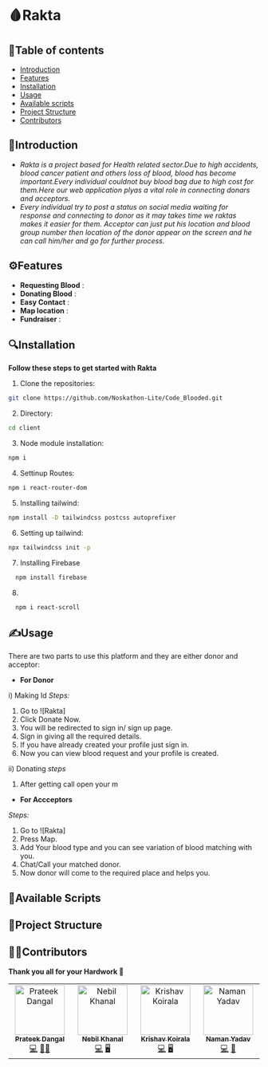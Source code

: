 # 🩸Rakta

## 📝Table of contents
- [Introduction](#introduction)
- [Features](#features)
- [Installation](#installation)
- [Usage](#usage)
- [Available scripts](#available-scripts)
- [Project Structure](#project-structure)
- [Contributors](#contributors)

## 📖Introduction
- *Rakta is a project based for Health related sector.Due to high accidents, blood cancer patient and others loss of blood, blood has become important.Every individual couldnot buy blood bag due to high cost for them.Here our web application plyas a vital role in connecting donars and acceptors.*
- *Every individual try to post a status on social media waiting for response and connecting to donor as it may takes time we raktas makes it easier for them.
  Acceptor can just put his location and blood group number then location of the donor appear on the screen and he can call him/her and go for further process.*
  
## ⚙Features
- **Requesting Blood** : 
- **Donating Blood** :
- **Easy Contact** :
- **Map location** :
- **Fundraiser** :

## 🔍Installation
**Follow these steps to get started with Rakta**

1. Clone the repositories:

```bash
git clone https://github.com/Noskathon-Lite/Code_Blooded.git
```

2. Directory:

```bash
cd client
```

3. Node module installation:

```bash
npm i
```

4. Settinup Routes:

```bash
npm i react-router-dom
```

5. Installing tailwind:

```bash
npm install -D tailwindcss postcss autoprefixer
```
6. Setting up tailwind:

```bash
npx tailwindcss init -p
```
7. Installing Firebase

```bash
  npm install firebase
```
8. 

```bash
  npm i react-scroll
```
   
## ✍Usage

There are two parts to use this platform and they are either donor and acceptor:

- **For Donor**

i) Making Id
*Steps:*
1. Go to ![Rakta]
2. Click Donate Now.
3. You will be redirected to sign in/ sign up page.
4. Sign in giving all the required details.
5. If you have already created your profile just sign in.
6. Now you can view blood request and your profile is created.

ii) Donating
  *steps*
  1. After getting call open your m




- **For Accceptors**

*Steps:*
1. Go to ![Rakta]
2. Press Map.
3. Add Your blood type and you can see variation of blood matching with you.
4. Chat/Call your matched donor.
5. Now donor will come to the required place and helps you.



## 📜Available Scripts




## 📏Project Structure



## 🧑‍💻Contributors

**Thank you all for your Hardwork 🙌**

<table>
   <tbody>
<td align="center" valign="top" width="14.28%">
   <a href="https://github.com/Prateek19-png"><img src=https://avatars.githubusercontent.com/u/191016717?s=100" width="100px;" alt="Prateek Dangal"/><br /><sub><b>Prateek Dangal</b></sub></a>
   <br />
   <a href="https://github.com/Prateek19-png" title="Github">💻</a>
   <a href="#Prateek" title="Project Manager">🧑‍💻</a>
      </td>

<td align="center" valign="top" width="14.28%">
   <a href="https://github.com/n3vilreal"><img src=https://avatars.githubusercontent.com/u/168754188?v=100" width="100px;" alt="Nebil Khanal"/><br /><sub><b>Nebil Khanal</b></sub></a>
   <br />
   <a href="https://github.com/n3vilreal" title="Github">💻</a>
   <a href="#Nebil" title="Front End">🖥️</a>
   </td>
      
<td align="center" valign="top" width="14.28%">
   <a href="https://github.com/KravKo"><img src=https://avatars.githubusercontent.com/u/86314507?v=4=100" width="100px;" alt="Krishav Koirala"/><br /><sub><b>Krishav Koirala</b></sub></a>
   <br />
   <a href="https://github.com/KravKo" title="Github">💻</a>
   <a href="#KravKo" title="Back End">🖥️</a>
      </td>

   <td align="center" valign="top" width="14.28%">
   <a href="https://github.com/Naman-y1"><img src=https://avatars.githubusercontent.com/u/190712851?v=4=100" width="100px;" alt="Naman Yadav"/><br /><sub><b>Naman Yadav</b></sub></a>
   <br />
   <a href="https://github.com/Naman-y1" title="Github">💻</a>
   <a href="#Naman" title="Designer">📝</a>
      </td>
      
   </tbody>
</table>
